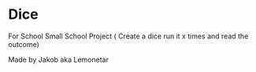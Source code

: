 # Dice
For School
 Small School Project ( Create a dice run it x times and read the outcome)
 
 Made by Jakob aka Lemonetar
